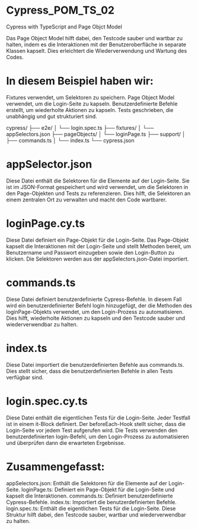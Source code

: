 # Cypress_POM_TS_02

Cypress with TypeScript and Page Objct Model

Das Page Object Model hilft dabei, den Testcode sauber und wartbar zu halten, indem es die Interaktionen mit der Benutzeroberfläche in separate Klassen kapselt. Dies erleichtert die Wiederverwendung und Wartung des Codes.

# In diesem Beispiel haben wir:

Fixtures verwendet, um Selektoren zu speichern.
Page Object Model verwendet, um die Login-Seite zu kapseln.
Benutzerdefinierte Befehle erstellt, um wiederholte Aktionen zu kapseln.
Tests geschrieben, die unabhängig und gut strukturiert sind.

cypress/
├── e2e/
│ └── login.spec.ts
├── fixtures/
│ └── appSelectors.json
├── pageObjects/
│ └── loginPage.ts
├── support/
│ ├── commands.ts
│ └── index.ts
└── cypress.json

# appSelector.json
Diese Datei enthält die Selektoren für die Elemente auf der Login-Seite. Sie ist im JSON-Format gespeichert und wird verwendet, um die Selektoren in den Page-Objekten und Tests zu referenzieren. Dies hilft, die Selektoren an einem zentralen Ort zu verwalten und macht den Code wartbarer.

# loginPage.cy.ts
Diese Datei definiert ein Page-Objekt für die Login-Seite. Das Page-Objekt kapselt die Interaktionen mit der Login-Seite und stellt Methoden bereit, um Benutzername und Passwort einzugeben sowie den Login-Button zu klicken. Die Selektoren werden aus der appSelectors.json-Datei importiert.

# commands.ts
Diese Datei definiert benutzerdefinierte Cypress-Befehle. In diesem Fall wird ein benutzerdefinierter Befehl login hinzugefügt, der die Methoden des loginPage-Objekts verwendet, um den Login-Prozess zu automatisieren. Dies hilft, wiederholte Aktionen zu kapseln und den Testcode sauber und wiederverwendbar zu halten.

# index.ts
Diese Datei importiert die benutzerdefinierten Befehle aus commands.ts. Dies stellt sicher, dass die benutzerdefinierten Befehle in allen Tests verfügbar sind.

# login.spec.cy.ts
Diese Datei enthält die eigentlichen Tests für die Login-Seite. Jeder Testfall ist in einem it-Block definiert. Der beforeEach-Hook stellt sicher, dass die Login-Seite vor jedem Test aufgerufen wird. Die Tests verwenden den benutzerdefinierten login-Befehl, um den Login-Prozess zu automatisieren und überprüfen dann die erwarteten Ergebnisse.

# Zusammengefasst:
appSelectors.json: Enthält die Selektoren für die Elemente auf der Login-Seite.
loginPage.ts: Definiert ein Page-Objekt für die Login-Seite und kapselt die Interaktionen.
commands.ts: Definiert benutzerdefinierte Cypress-Befehle.
index.ts: Importiert die benutzerdefinierten Befehle.
login.spec.ts: Enthält die eigentlichen Tests für die Login-Seite.
Diese Struktur hilft dabei, den Testcode sauber, wartbar und wiederverwendbar zu halten.
